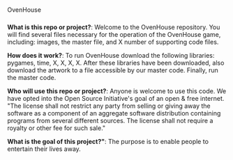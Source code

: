 ###
OvenHouse
###

**What is this repo or project?**: 
Welcome to the OvenHouse repository. You will find several files necessary for the operation of the OvenHouse game, including: images, the master file, and X number of supporting code files.

**How does it work?**: 
To run OvenHouse download the following libraries: pygames, time, X, X, X, X. After these libraries have been downloaded, also download the artwork to a file accessible by our master code. Finally, run the master code.

**Who will use this repo or project?**: 
Anyone is welcome to use this code. We have opted into the Open Source Initiative's goal of an open & free internet. 
"The license shall not restrict any party from selling or giving away the software as a component of an aggregate software distribution containing programs from several different sources. The license shall not require a royalty or other fee for such sale."

**What is the goal of this project?"**: 
The purpose is to enable people to entertain their lives away.
